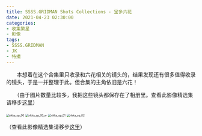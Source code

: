 ```yaml
---
title: SSSS.GRIDMAN Shots Collections - 宝多六花
date: 2021-04-23 02:30:00
categories: 
- 收集繁星
- 影像
tags: 
- SSSS.GRIDMAN
- JK
- 特撮
---
```


　　本想着在这个合集里只收录和六花相关的镜头的，结果发现还有很多值得收录的镜头，于是一并整理于此。但合集的主角依旧是六花！

　　（由于图片数量比较多，我把这些镜头都保存在了相册里。查看此影像精选集请移步[这里](https://artwork.chen-137.me/ssssgridman)）

<img src="https://raw.githubusercontent.com/toshiko0o/image-host/master/rikka_op_00.jpeg" alt="rikka_op_00" style="zoom:50%;" />

<img src="https://raw.githubusercontent.com/toshiko0o/image-host/master/rikka_op_00_w.jpeg" alt="rikka_op_00_w" style="zoom:50%;" />

<img src="https://raw.githubusercontent.com/toshiko0o/image-host/master/rikka_op_01.jpeg" alt="rikka_op_01" style="zoom:50%;" />

<img src="https://raw.githubusercontent.com/toshiko0o/image-host/master/rikka_op_02.jpeg" alt="rikka_op_02" style="zoom:50%;" />

（查看此影像精选集请移步[这里](https://artwork.chen-137.me/ssssgridman)）
